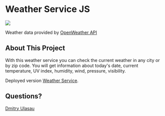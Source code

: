 # Weather Service JS

<img src="https://res.cloudinary.com/dulasau/image/upload/v1660538931/CleverIllustriousHamster-size_restricted_onqtuh.gif">

Weather data provided by [OpenWeather API](https://openweathermap.org/api)

## About This Project

With this weather service you can check the current weather in any city or by zip code. You will get information about today's date, current temperature, UV index, humidity, wind, pressure, visibility.

Deployed version [Weather Service]().

## Questions?

[Dmitry Ulasau](mailto:dmitrushok@gmail.com)
